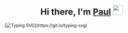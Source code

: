 
<h1 align="center">Hi there, I'm <a href="http://skill.gabow.ru/" target="_blank">Paul</a> 
<img src="https://github.com/blackcater/blackcater/raw/main/images/Hi.gif" height="32"/></h1>

[![Typing SVG](https://readme-typing-svg.herokuapp.com?color=%2336BCF7&lines=JavaScript,+React.js,+Next.js,+TypeScript,+Node.js,+redux,+mobX,+mongoDB,+postgreSQL+аnd+all+the+rest...)](https://git.io/typing-svg)
